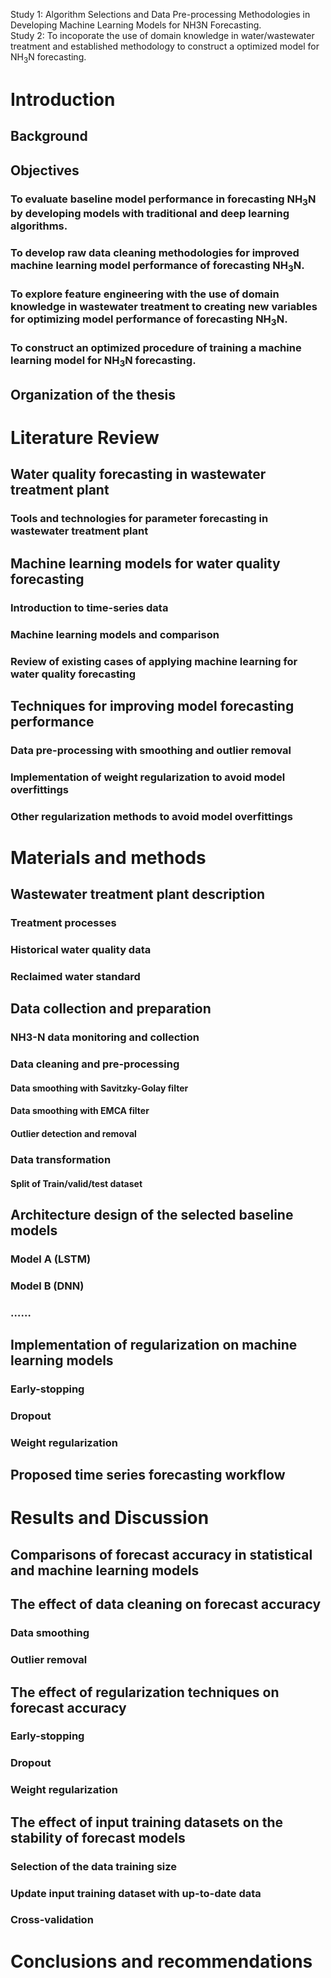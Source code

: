 Study 1: Algorithm Selections and Data Pre-processing Methodologies in Developing Machine Learning Models for NH3N Forecasting.  
Study 2: To incoporate the use of domain knowledge in water/wastewater treatment and established methodology to construct a optimized model for NH$_{3}$N forecasting.

# Introduction
## Background
## Objectives 
### To evaluate baseline model performance in forecasting NH$_{3}$N by developing models with traditional and deep learning algorithms.
### To develop raw data cleaning methodologies for improved machine learning model performance of forecasting NH$_{3}$N.
### To explore feature engineering with the use of domain knowledge in wastewater treatment to creating new variables for optimizing model performance of forecasting NH$_{3}$N.
### To construct an optimized procedure of training a machine learning model for NH$_{3}$N forecasting. 
## Organization of the thesis
# Literature Review
## Water quality forecasting in wastewater treatment plant
### Tools and technologies for parameter forecasting in wastewater treatment plant
## Machine learning models for water quality forecasting
### Introduction to time-series data
### Machine learning models and comparison 
### Review of existing cases of applying machine learning for water quality forecasting
## Techniques for improving model forecasting performance
### Data pre-processing with smoothing and outlier removal 
### Implementation of weight regularization to avoid model overfittings
### Other regularization methods to avoid model overfittings
# Materials and methods
## Wastewater treatment plant description
### Treatment processes
### Historical water quality data
### Reclaimed water standard 
## Data collection and preparation
### NH3-N data monitoring and collection
### Data cleaning and pre-processing
#### Data smoothing with Savitzky-Golay filter

#### Data smoothing with EMCA filter
#### Outlier detection and removal
### Data transformation
#### Split of Train/valid/test dataset 
## Architecture design of the selected baseline models
### Model A (LSTM)
### Model B (DNN)
### ……
## Implementation of regularization on machine learning models
### Early-stopping 
### Dropout
### Weight regularization
## Proposed time series forecasting workflow
# Results and Discussion
## Comparisons of forecast accuracy in statistical and machine learning models
## The effect of data cleaning on forecast accuracy 
### Data smoothing
### Outlier removal
## The effect of regularization techniques on forecast accuracy
### Early-stopping
### Dropout
### Weight regularization
## The effect of input training datasets on the stability of forecast models
### Selection of the data training size
### Update input training dataset with up-to-date data
### Cross-validation

# Conclusions and recommendations 
